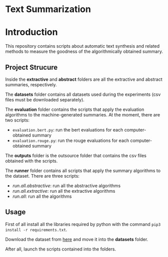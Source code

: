 # Text Summarization

# Introduction

This repository contains scripts about automatic text synthesis and related methods to measure the goodness of the algorithmically obtained summary.

## Project Strucure
Inside the **extractive** and **abstract** folders are all the extractive and abstract summaries, respectively.

The **datasets** folder contains all datasets used during the experiments (csv files must be downloaded separately).

The **evaluation** folder contains the scripts that apply the evaluation algorithms to the machine-generated summaries. At the moment, there are two scripts:
- `evaluation.bert.py`: run the bert evaluations for each computer-obtained summary
- `evaluation.rouge.py`: run the rouge evaluations for each computer-obtained summary

The **outputs** folder is the outsource folder that contains the csv files obtained with the scripts.

The **runner** folder contains all scripts that apply the summary algorithms to the dataset. There are three scripts:
- *run.all.abstractive*: run all the abstractive algorithms 
- *run.all.extractive*: run all the extractive algorithms 
- *run.all*: run all the algorithms 

## Usage
First of all install all the libraries required by python with the command `pip3 install -r requirements.txt`.

Download the dataset from [here](https://drive.google.com/file/d/1iAcqK6sOK_kMYJn4kptVJA2QpTJoqk--/view?usp=sharing) and move it into the **datasets** folder.

After all, launch the scripts contained into the folders.